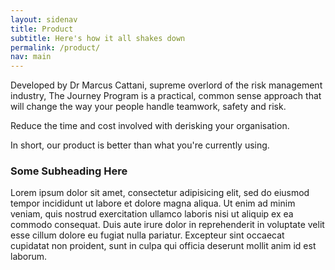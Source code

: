 ```yaml
---
layout: sidenav
title: Product
subtitle: Here's how it all shakes down
permalink: /product/
nav: main
---
```


Developed by Dr Marcus Cattani, supreme overlord of the risk management industry, The Journey Program is a practical, common sense approach that will change the way your people handle teamwork, safety and risk.

Reduce the time and cost involved with derisking your organisation.

In short, our product is better than what you're currently using.

### Some Subheading Here

Lorem ipsum dolor sit amet, consectetur adipisicing elit, sed do eiusmod tempor incididunt ut labore et dolore magna aliqua. Ut enim ad minim veniam, quis nostrud exercitation ullamco laboris nisi ut aliquip ex ea commodo consequat. Duis aute irure dolor in reprehenderit in voluptate velit esse cillum dolore eu fugiat nulla pariatur. Excepteur sint occaecat cupidatat non proident, sunt in culpa qui officia deserunt mollit anim id est laborum.
